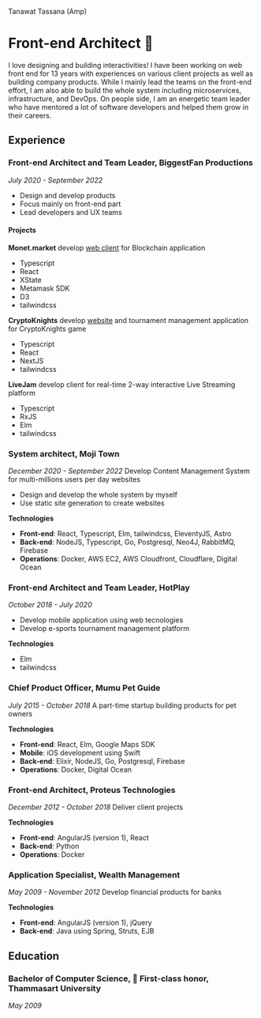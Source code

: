 Tanawat Tassana (Amp)
# Front-end Architect 🎨
I love designing and building interactivities! I have been working on web front end for 13 years with experiences on various client projects as well as building company products. While I mainly lead the teams on the front-end effort, I am also able to build the whole system including microservices, infrastructure, and DevOps. On people side, I am an energetic team leader who have mentored a lot of software developers and helped them grow in their careers.

## Experience
### Front-end Architect and Team Leader, BiggestFan Productions
_July 2020 - September 2022_
- Design and develop products
- Focus mainly on front-end part
- Lead developers and UX teams
#### Projects
**Monet.market** develop [web client](https://monet.market) for Blockchain application
- Typescript
- React
- XState
- Metamask SDK
- D3
- tailwindcss

**CryptoKnights** develop [website](https://cryptoknights.games) and tournament management application for CryptoKnights game
- Typescript
- React
- NextJS
- tailwindcss

**LiveJam** develop client for real-time 2-way interactive Live Streaming platform
- Typescript
- RxJS
- Elm
- tailwindcss

### System architect, Moji Town
_December 2020 - September 2022_
Develop Content Management System for multi-millions users per day websites
- Design and develop the whole system by myself
- Use static site generation to create websites

**Technologies**
- **Front-end**: React, Typescript, Elm, tailwindcss, EleventyJS, Astro
- **Back-end**: NodeJS, Typescript, Go, Postgresql, Neo4J, RabbitMQ, Firebase
- **Operations**: Docker, AWS EC2, AWS Cloudfront, Cloudflare, Digital Ocean

### Front-end Architect and Team Leader, HotPlay
_October 2018 - July 2020_
- Develop mobile application using web tecnologies
- Develop e-sports tournament management platform

**Technologies**
- Elm
- tailwindcss

### Chief Product Officer, Mumu Pet Guide
_July 2015 - October 2018_
A part-time startup building products for pet owners

**Technologies**
- **Front-end**: React, Elm, Google Maps SDK
- **Mobile**: iOS development using Swift
- **Back-end**: Elixir, NodeJS, Go, Postgresql, Firebase
- **Operations**: Docker, Digital Ocean

### Front-end Architect, Proteus Technologies
_December 2012 - October 2018_
Deliver client projects

**Technologies**
- **Front-end**: AngularJS (version 1), React
- **Back-end**: Python
- **Operations**: Docker

### Application Specialist, Wealth Management
_May 2009 - November 2012_
Develop financial products for banks

**Technologies**
- **Front-end**: AngularJS (version 1), jQuery
- **Back-end**: Java using Spring, Struts, EJB

## Education
### Bachelor of Computer Science, 🥇 First-class honor, Thammasart University
_May 2009_
